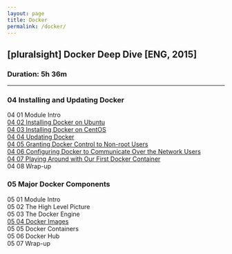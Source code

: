 ```yaml
---
layout: page
title: Docker
permalink: /docker/
---
```



## [pluralsight] Docker Deep Dive [ENG, 2015]  
### Duration: 5h 36m

___


### 04 Installing and Updating Docker

04 01 Module Intro  
[04 02 Installing Docker on Ubuntu](/docker/installing-and-updating-docker/installing-docker-on-ubuntu/)  
[04 03 Installing Docker on CentOS](/docker/installing-and-updating-docker/installing-docker-on-centos/)  
[04 04 Updating Docker](/docker/installing-and-updating-docker/updating-docker/)  
[04 05 Granting Docker Control to Non-root Users](/docker/installing-and-updating-docker/granting-docker-control-to-non-root-users/)  
[04 06 Configuring Docker to Communicate Over the Network Users](/docker/installing-and-updating-docker/configuring-docker-to-communicate-over-the-network/)  
[04 07 Playing Around with Our First Docker Container](/docker/installing-and-updating-docker/playing-around-with-our-first-docker-dontainer/)  
04 08 Wrap-up  

### 05 Major Docker Components  

05 01 Module Intro  
05 02 The High Level Picture  
05 03 The Docker Engine  
[05 04 Docker Images](/docker/major-docker-components/docker-images/)  
05 05 Docker Containers  
05 06 Docker Hub  
05 07 Wrap-up  
